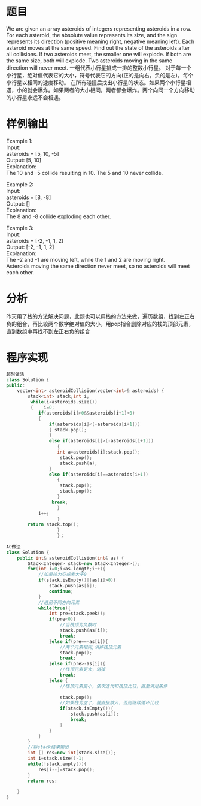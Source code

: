 # 题目
We are given an array asteroids of integers representing asteroids in a row. 
For each asteroid, the absolute value represents its size, and the sign represents its direction (positive meaning right, negative meaning left).
Each asteroid moves at the same speed. 
Find out the state of the asteroids after all collisions. 
If two asteroids meet, the smaller one will explode. If both are the same size, both will explode. 
Two asteroids moving in the same direction will never meet. 
一组代表小行星排成一排的整数小行星。
对于每一个小行星，绝对值代表它的大小，符号代表它的方向(正的是向右，负的是左)。每个小行星以相同的速度移动。
在所有碰撞后找出小行星的状态。如果两个小行星相遇，小的就会爆炸。如果两者的大小相同，两者都会爆炸。两个向同一个方向移动的小行星永远不会相遇。
# 样例输出
Example 1:\
Input: \
asteroids = [5, 10, -5]\
Output: [5, 10]\
Explanation: \
The 10 and -5 collide resulting in 10.  The 5 and 10 never collide.

Example 2:\
Input: \
asteroids = [8, -8]\
Output: []\
Explanation: \
The 8 and -8 collide exploding each other.

Example 3:\
Input: \
asteroids = [-2, -1, 1, 2]\
Output: [-2, -1, 1, 2]\
Explanation: \
The -2 and -1 are moving left, while the 1 and 2 are moving right.\
Asteroids moving the same direction never meet, so no asteroids will meet each other.
# 分析
昨天用了栈的方法解决问题，此题也可以用栈的方法来做，遍历数组，找到左正右负的组合，再比较两个数字绝对值的大小，用pop指令删除对应的栈的顶部元素，直到数组中再找不到左正右负的组合
# 程序实现
```cpp
超时做法
class Solution {
public:
    vector<int> asteroidCollision(vector<int>& asteroids) {
        stack<int> stack;int i;
		 while(i<asteroids.size())
         {    i=0;
            if(asteroids[i]>0&&asteroids[i+1]<0)
            {
                if(asteroids[i]<(-asteroids[i+1]))
                { stack.pop();
                }
                else if(asteroids[i]>(-asteroids[i+1]))
                   {
                   int a=asteroids[i];stack.pop();
                    stack.pop();
                    stack.push(a);
                }
                else if(asteroids[i]==asteroids[i+1])
                   {
                    stack.pop();
                    stack.pop();
                   }
                 break;
                   }
            i++;
                   }
        return stack.top();
                   }
                   }；
		   
AC做法
class Solution {  
    public int& asteroidCollision(int& as) {  
        Stack<Integer> stack=new Stack<Integer>();  
        for(int i=0;i<as.length;i++){  
            //如果栈为空或者大于0  
            if(stack.isEmpty()||as[i]>0){  
                stack.push(as[i]);  
                continue;  
            }  
            //遇见不同方向元素  
            while(true){  
                int pre=stack.peek();  
                if(pre<0){  
                    //当栈顶为负数时  
                    stack.push(as[i]);  
                    break;  
                }else if(pre==-as[i]){  
                    //两个元素相同,消掉栈顶元素  
                    stack.pop();  
                    break;  
                }else if(pre>-as[i]){  
                    //栈顶元素更大，消掉  
                    break;  
                }else {  
                    //栈顶元素更小，依次迭代和栈顶比较，直至满足条件  
                      
                    stack.pop();  
                    //如果栈为空了，就直接放入，否则继续循环比较  
                    if(stack.isEmpty()){  
                        stack.push(as[i]);  
                        break;  
                    }  
                }  
            }       
        }  
        //将stack结果输出  
        int [] res=new int[stack.size()];  
        int i=stack.size()-1;  
        while(!stack.empty()){  
            res[i--]=stack.pop();      
        }  
        return res;  
          
    }  
}  
